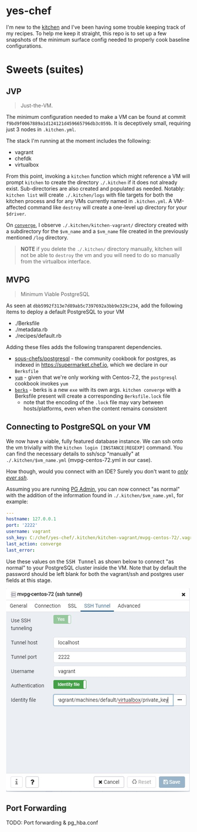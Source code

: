 # yes-chef

I'm new to the [kitchen][1] and I've been having some trouble keeping track of my recipes. To help me keep it straight, this repo is to set up a few snapshots of the minimum surface config needed to properly cook baseline configurations. 

# Sweets (suites)

## JVP

> Just-the-VM.

The minimum configuration needed to make a VM can be found at commit `f9bd9f0067889a1d124121d459665796db3c059b`. It is deceptively small, requiring just 3 nodes in `.kitchen.yml`. 

The stack I'm running at the moment includes the following: 

* vagrant
* chefdk
* virtualbox

From this point, invoking a `kitchen` function which might reference a VM will prompt `kitchen` to create the directory `./.kitchen` if it does not already exist. Sub-directories are also created and populated as needed. Notably: `kitchen list` will create `./.kitchen/logs` with file targets for both the kitchen process and for any VMs currently named in `.kitchen.yml`. A VM-affected command like `destroy` will create a one-level up directory for your `$driver`. 

On [`converge`][2], I observe `./.kitchen/kitchen-vagrant/` directory created with a subdirectory for the `$vm_name` and a `$vm_name` file created in the previously mentioned `/log` directory.

> **NOTE** if you delete the `./.kitchen/` directory manually, kitchen will not be able to `destroy` the vm and you will need to do so manually from the virtualbox interface. 

## MVPG

> Minimum Viable PostgreSQL

As seen at `dbb5992f313e7d89ab5c7397692a3bb9e329c234`, add the following items to deploy a default PostgreSQL to your VM

* ./Berksfile
* ./metadata.rb
* ./recipes/default.rb

Adding these files adds the following transparent dependencies. 

* [sous-chefs/postgresql][3] - the community cookbook for postgres, as indexed in https://supermarket.chef.io, which we declare in our `Berksfile`
* [`yum`][4] - given that we're only working with Centos-7.2, the `postgresql` cookbook invokes `yum`
* [`berks`][5] - berks is a new `exe` with its own args. `kitchen converge` with a Berksfile present will create a corresponding `Berksfile.lock` file
    - note that the encoding of the `.lock` file may vary between hosts/platforms, even when the content remains consistent

## Connecting to PostgreSQL on your VM

We now have a viable, fully featured database instance. We can ssh onto the vm trivially with the `kitchen login [INSTANCE|REGEXP]` command. You can find the necessary details to ssh/scp "manually" at `./.kitchen/$vm_name.yml` (mvpg-centos-72.yml in our case). 

How though, would you connect with an IDE? Surely you don't want to [_only ever ssh_](https://www.youtube.com/watch?v=zGxwbhkDjZM).

Assuming you are running [PG Admin][6], you can now connect "as normal" with the addition of the information found in `./.kitchen/$vm_name.yml`, for example:

```yml
---
hostname: 127.0.0.1
port: '2222'
username: vagrant
ssh_key: C:/chef/yes-chef/.kitchen/kitchen-vagrant/mvpg-centos-72/.vagrant/machines/default/virtualbox/private_key
last_action: converge
last_error: 
```
Use these values on the <kbd>SSH Tunnel</kbd> as shown below to connect "as normal" to your PostgreSQL cluster inside the VM. Note that by default the password should be left blank for both the vagrant/ssh and postgres user fields at this stage. 

![mvpg-pgadmin-ssh-tunnel](/doc/img/mvpg-pgadmin-ssh-tunnel.jpg)

## Port Forwarding

TODO: Port forwarding & pg_hba.conf

[1]: https://kitchen.ci/
[2]: https://kitchen.ci/docs/getting-started/running-converge/
[3]: https://github.com/sous-chefs/postgresql
[4]: https://en.wikipedia.org/wiki/Yum_(software)
[5]: https://docs.chef.io/berkshelf.html
[6]: https://www.pgadmin.org/
